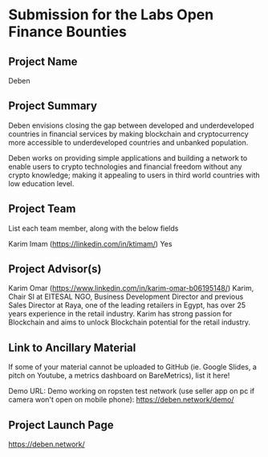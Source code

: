 # Submission for the Labs Open Finance Bounties

## Project Name
Deben

## Project Summary
Deben envisions closing the gap between developed and underdeveloped countries in financial services by making blockchain and cryptocurrency more accessible to underdeveloped countries and unbanked population.

Deben works on providing simple applications and building a network to enable users to crypto technologies and financial freedom without any crypto knowledge; making it appealing to users in third world countries with low education level.

## Project Team
List each team member, along with the below fields

Karim Imam (https://linkedin.com/in/ktimam/)
Yes


## Project Advisor(s)
Karim Omar (https://www.linkedin.com/in/karim-omar-b06195148/)
Karim, Chair SI at EITESAL NGO, Business Development Director and previous Sales Director at Raya, one of the leading retailers in Egypt, has over 25 years experience in the retail industry. Karim has strong passion for Blockchain and aims to unlock Blockchain potential for the retail industry.

## Link to Ancillary Material
If some of your material cannot be uploaded to GitHub (ie. Google Slides, a pitch on Youtube, a metrics dashboard on BareMetrics), list it here!

Demo URL:
Demo working on ropsten test network (use seller app on pc if camera won't open on mobile phone):
https://deben.network/demo/

## Project Launch Page
https://deben.network/